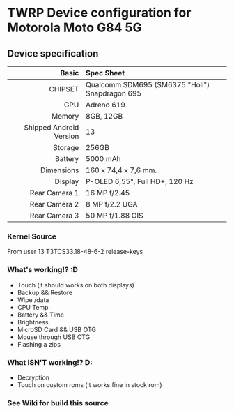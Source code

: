# TWRP Device configuration for Motorola Moto G84 5G

## Device specification

Basic   | Spec Sheet
-------:|:------------------------
CHIPSET | Qualcomm SDM695 (SM6375 "Holi") Snapdragon 695
GPU     | Adreno 619
Memory  | 8GB, 12GB
Shipped Android Version | 13
Storage | 256GB
Battery | 5000 mAh
Dimensions | 160 x 74,4 x 7,6 mm.
Display | P-OLED 6,55", Full HD+, 120 Hz
Rear Camera 1 | 16 MP f/2.45
Rear Camera 2 | 8 MP f/2.2 UGA
Rear Camera 3 | 50 MP f/1.88 OIS

### Kernel Source
From user 13 T3TCS33.18-48-6-2 release-keys

### What's working!? :D
- Touch (it should works on both displays)
- Backup && Restore
- Wipe /data
- CPU Temp 
- Battery && Time
- Brightness
- MicroSD Card && USB OTG
- Mouse through USB OTG
- Flashing a zips

### What ISN'T working!? D:
- Decryption
- Touch on custom roms (it works fine in stock rom)

### See Wiki for build this source
